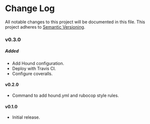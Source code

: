 # Change Log
All notable changes to this project will be documented in this file.
This project adheres to [Semantic Versioning](http://semver.org/).

### v0.3.0

##### Added

* Add Hound configuration.
* Deploy with Travis CI.
* Configure coveralls.

#### v0.2.0

* Command to add hound.yml and rubocop style rules.

#### v0.1.0

* Initial release.
